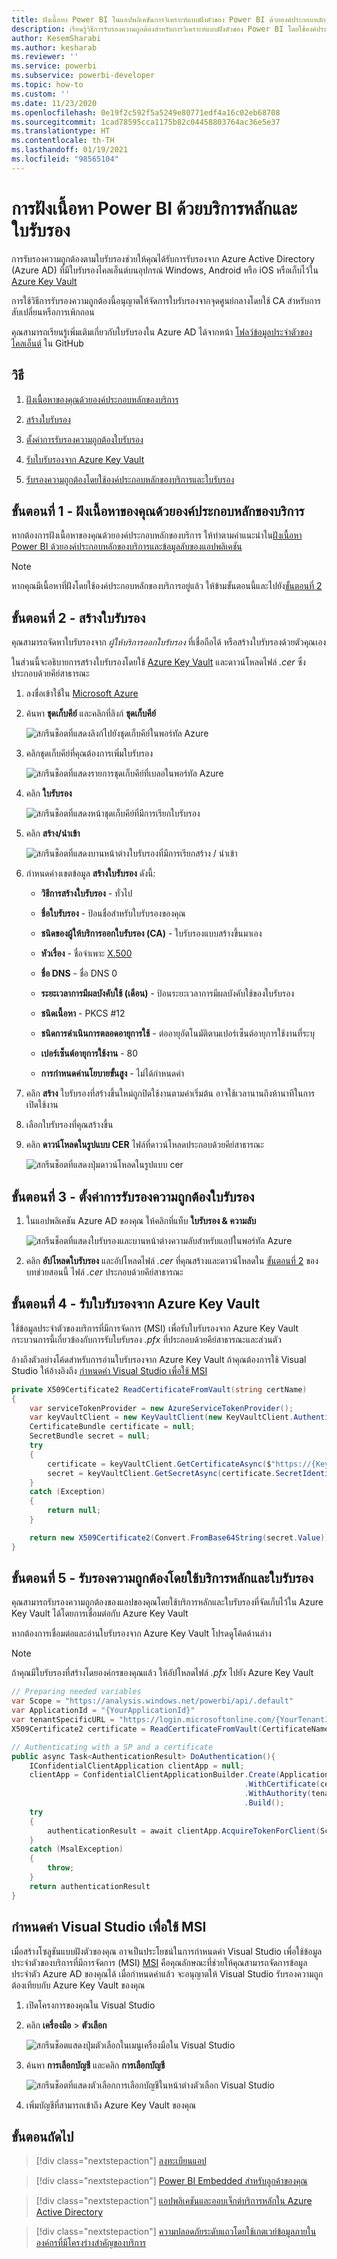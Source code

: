 ```yaml
---
title: ฝังเนื้อหา Power BI ในแอปพลิเคชันการวิเคราะห์แบบฝังตัวของ Power BI ด้วยองค์ประกอบหลักของบริการและใบรับรองเพื่อให้ได้ข้อมูลเชิงลึก BI แบบฝังที่ดีขึ้น
description: เรียนรู้วิธีการรับรองความถูกต้องสำหรับการวิเคราะห์แบบฝังตัวของ Power BI โดยใช้องค์ประกอบหลักของบริการแอปพลิเคชัน Azure Active Directory และใบรับรอง เพื่อให้ได้ข้อมูลเชิงลึก BI แบบฝังที่ดีขึ้นโดยใช้การวิเคราะห์แบบฝังตัวของ Power BI
author: KesemSharabi
ms.author: kesharab
ms.reviewer: ''
ms.service: powerbi
ms.subservice: powerbi-developer
ms.topic: how-to
ms.custom: ''
ms.date: 11/23/2020
ms.openlocfilehash: 0e19f2c592f5a5249e80771edf4a16c02eb68708
ms.sourcegitcommit: 1cad78595cca1175b82c04458803764ac36e5e37
ms.translationtype: HT
ms.contentlocale: th-TH
ms.lasthandoff: 01/19/2021
ms.locfileid: "98565104"
---
```

# <a name="embed-power-bi-content-with-service-principal-and-a-certificate"></a>การฝังเนื้อหา Power BI ด้วยบริการหลักและใบรับรอง

การรับรองความถูกต้องตามใบรับรองช่วยให้คุณได้รับการรับรองจาก Azure Active Directory (Azure AD) ที่มีใบรับรองไคลเอ็นต์บนอุปกรณ์ Windows, Android หรือ iOS หรือเก็บไว้ใน [Azure Key Vault](/azure/key-vault/basic-concepts)

การใช้วิธีการรับรองความถูกต้องนี้อนุญาตให้จัดการใบรับรองจากจุดศูนย์กลางโดยใช้ CA สำหรับการสับเปลี่ยนหรือการเพิกถอน

คุณสามารถเรียนรู้เพิ่มเติมเกี่ยวกับใบรับรองใน Azure AD ได้จากหน้า [โฟลว์ข้อมูลประจำตัวของไคลเอ็นต์](https://github.com/AzureAD/microsoft-authentication-library-for-dotnet/wiki/Client-credential-flows) ใน GitHub

## <a name="method"></a>วิธี

1. [ฝังเนื้อหาของคุณด้วยองค์ประกอบหลักของบริการ](embed-service-principal.md)

2. [สร้างใบรับรอง](embed-service-principal-certificate.md#step-2---create-a-certificate)

3. [ตั้งค่าการรับรองความถูกต้องใบรับรอง](embed-service-principal-certificate.md#step-3---set-up-certificate-authentication)

4. [รับใบรับรองจาก Azure Key Vault](embed-service-principal-certificate.md#step-4---get-the-certificate-from-azure-key-vault)

5. [รับรองความถูกต้องโดยใช้องค์ประกอบหลักของบริการและใบรับรอง](embed-service-principal-certificate.md#step-5---authenticate-using-service-principal-and-a-certificate)

## <a name="step-1---embed-your-content-with-service-principal"></a>ขั้นตอนที่ 1 - ฝังเนื้อหาของคุณด้วยองค์ประกอบหลักของบริการ

หากต้องการฝังเนื้อหาของคุณด้วยองค์ประกอบหลักของบริการ ให้ทำตามคำแนะนำใน[ฝังเนื้อหา Power BI ด้วยองค์ประกอบหลักของบริการและข้อมูลลับของแอปพลิเคชัน](embed-service-principal.md)

>[!NOTE]
>หากคุณมีเนื้อหาที่ฝังโดยใช้องค์ประกอบหลักของบริการอยู่แล้ว ให้ข้ามขั้นตอนนี้และไปยัง[ขั้นตอนที่ 2](embed-service-principal-certificate.md#step-2---create-a-certificate)

## <a name="step-2---create-a-certificate"></a>ขั้นตอนที่ 2 - สร้างใบรับรอง

คุณสามารถจัดหาใบรับรองจาก *ผู้ให้บริการออกใบรับรอง* ที่เชื่อถือได้ หรือสร้างใบรับรองด้วยตัวคุณเอง

ในส่วนนี้จะอธิบายการสร้างใบรับรองโดยใช้ [Azure Key Vault](/azure/key-vault/create-certificate) และดาวน์โหลดไฟล์ *.cer* ซึ่งประกอบด้วยคีย์สาธารณะ

1. ลงชื่อเข้าใช้ใน [Microsoft Azure](https://ms.portal.azure.com/#allservices)

2. ค้นหา **ชุดเก็บคีย์** และคลิกที่ลิงก์ **ชุดเก็บคีย์**

    ![สกรีนช็อตที่แสดงลิงก์ไปยังชุดเก็บคีย์ในพอร์ทัล Azure](media/embed-service-principal-certificate/key-vault.png)

3. คลิกชุดเก็บคีย์ที่คุณต้องการเพิ่มใบรับรอง

    ![สกรีนช็อตที่แสดงรายการชุดเก็บคีย์ที่เบลอในพอร์ทัล Azure](media/embed-service-principal-certificate/select-key-vault.png)

4. คลิก **ใบรับรอง**

    ![สกรีนช็อตที่แสดงหน้าชุดเก็บคีย์ที่มีการเรียกใบรับรอง](media/embed-service-principal-certificate/certificates.png)

5. คลิก **สร้าง/นำเข้า**

    ![สกรีนช็อตที่แสดงบานหน้าต่างใบรับรองที่มีการเรียกสร้าง / นำเข้า](media/embed-service-principal-certificate/generate.png)

6. กำหนดค่างเขตข้อมูล **สร้างใบรับรอง** ดังนี้:

    * **วิธีการสร้างใบรับรอง** - ทั่วไป

    * **ชื่อใบรับรอง** - ป้อนชื่อสำหรับใบรับรองของคุณ

    * **ชนิดของผู้ให้บริการออกใบรับรอง (CA)** - ใบรับรองแบบสร้างขึ้นมาเอง

    * **หัวเรื่อง** - ชื่อจำเพาะ [X.500](https://wikipedia.org/wiki/X.500)

    * **ชื่อ DNS** - ชื่อ DNS 0

    * **ระยะเวลาการมีผลบังคับใช้ (เดือน)** - ป้อนระยะเวลาการมีผลบังคับใช้ของใบรับรอง

    * **ชนิดเนื้อหา** - PKCS #12

    * **ชนิดการดำเนินการตลอดอายุการใช้** - ต่ออายุอัตโนมัติตามเปอร์เซ็นต์อายุการใช้งานที่ระบุ

    * **เปอร์เซ็นต์อายุการใช้งาน** - 80

    * **การกำหนดค่านโยบายขั้นสูง** - ไม่ได้กำหนดค่า

7. คลิก **สร้าง** ใบรับรองที่สร้างขึ้นใหม่ถูกปิดใช้งานตามค่าเริ่มต้น อาจใช้เวลานานถึงห้านาทีในการเปิดใช้งาน

8. เลือกใบรับรองที่คุณสร้างขึ้น

9. คลิก **ดาวน์โหลดในรูปแบบ CER** ไฟล์ที่ดาวน์โหลดประกอบด้วยคีย์สาธารณะ

    ![สกรีนช็อตที่แสดงปุ่มดาวน์โหลดในรูปแบบ cer](media/embed-service-principal-certificate/download-cer.png)

## <a name="step-3---set-up-certificate-authentication"></a>ขั้นตอนที่ 3 - ตั้งค่าการรับรองความถูกต้องใบรับรอง

1. ในแอปพลิเคชัน Azure AD ของคุณ ให้คลิกที่แท็บ **ใบรับรอง & ความลับ**

     ![สกรีนช็อตที่แสดงใบรับรองและบานหน้าต่างความลับสำหรับแอปในพอร์ทัล Azure](media/embed-service-principal/certificates-and-secrets.png)

2. คลิก **อัปโหลดใบรับรอง** และอัปโหลดไฟล์ *.cer* ที่คุณสร้างและดาวน์โหลดใน [ขั้นตอนที่ 2](#step-2---create-a-certificate) ของบทช่วยสอนนี้ ไฟล์ *.cer* ประกอบด้วยคีย์สาธารณะ

## <a name="step-4---get-the-certificate-from-azure-key-vault"></a>ขั้นตอนที่ 4 - รับใบรับรองจาก Azure Key Vault

ใช้ข้อมูลประจำตัวของบริการที่มีการจัดการ (MSI) เพื่อรับใบรับรองจาก Azure Key Vault กระบวนการนี้เกี่ยวข้องกับการรับใบรับรอง *.pfx* ที่ประกอบด้วยคีย์สาธารณะและส่วนตัว

อ้างถึงตัวอย่างโค้ดสำหรับการอ่านใบรับรองจาก Azure Key Vault ถ้าคุณต้องการใช้ Visual Studio ให้อ้างอิงถึง [กำหนดค่า Visual Studio เพื่อใช้ MSI](#configure-visual-studio-to-use-msi)

```csharp
private X509Certificate2 ReadCertificateFromVault(string certName)
{
    var serviceTokenProvider = new AzureServiceTokenProvider();
    var keyVaultClient = new KeyVaultClient(new KeyVaultClient.AuthenticationCallback(serviceTokenProvider.KeyVaultTokenCallback));
    CertificateBundle certificate = null;
    SecretBundle secret = null;
    try
    {
        certificate = keyVaultClient.GetCertificateAsync($"https://{KeyVaultName}.vault.azure.net/", certName).Result;
        secret = keyVaultClient.GetSecretAsync(certificate.SecretIdentifier.Identifier).Result;
    }
    catch (Exception)
    {
        return null;
    }

    return new X509Certificate2(Convert.FromBase64String(secret.Value));
}
```

## <a name="step-5---authenticate-using-service-principal-and-a-certificate"></a>ขั้นตอนที่ 5 - รับรองความถูกต้องโดยใช้บริการหลักและใบรับรอง

คุณสามารถรับรองความถูกต้องของแอปของคุณโดยใช้บริการหลักและใบรับรองที่จัดเก็บไว้ใน Azure Key Vault ได้โดยการเชื่อมต่อกับ Azure Key Vault

หากต้องการเชื่อมต่อและอ่านใบรับรองจาก Azure Key Vault โปรดดูโค้ดด้านล่าง

>[!NOTE]
>ถ้าคุณมีใบรับรองที่สร้างโดยองค์กรของคุณแล้ว ให้อัปโหลดไฟล์ *.pfx* ไปยัง Azure Key Vault

```csharp
// Preparing needed variables
var Scope = "https://analysis.windows.net/powerbi/api/.default"
var ApplicationId = "{YourApplicationId}"
var tenantSpecificURL = "https://login.microsoftonline.com/{YourTenantId}/"
X509Certificate2 certificate = ReadCertificateFromVault(CertificateName);

// Authenticating with a SP and a certificate
public async Task<AuthenticationResult> DoAuthentication(){
    IConfidentialClientApplication clientApp = null;
    clientApp = ConfidentialClientApplicationBuilder.Create(ApplicationId)
                                                    .WithCertificate(certificate)
                                                    .WithAuthority(tenantSpecificURL)
                                                    .Build();
    try
    {
        authenticationResult = await clientApp.AcquireTokenForClient(Scope).ExecuteAsync();
    }
    catch (MsalException)
    {
        throw;
    }
    return authenticationResult
}
```

## <a name="configure-visual-studio-to-use-msi"></a>กำหนดค่า Visual Studio เพื่อใช้ MSI

เมื่อสร้างโซลูชันแบบฝังตัวของคุณ อาจเป็นประโยชน์ในการกำหนดค่า Visual Studio เพื่อใช้ข้อมูลประจำตัวของบริการที่มีการจัดการ (MSI) [MSI](/azure/active-directory/managed-identities-azure-resources/overview) คือคุณลักษณะที่ช่วยให้คุณสามารถจัดการข้อมูลประจำตัว Azure AD ของคุณได้ เมื่อกำหนดค่าแล้ว จะอนุญาตให้ Visual Studio รับรองความถูกต้องเทียบกับ Azure Key Vault ของคุณ

1. เปิดโครงการของคุณใน Visual Studio

2. คลิก **เครื่องมือ** > **ตัวเลือก**

     ![สกรีนช็อตแสดงปุ่มตัวเลือกในเมนูเครื่องมือใน Visual Studio](media/embed-service-principal-certificate/visual-studio-options.png)

3. ค้นหา **การเลือกบัญชี** และคลิก **การเลือกบัญชี**

    ![สกรีนช็อตที่แสดงตัวเลือกการเลือกบัญชีในหน้าต่างตัวเลือก Visual Studio](media/embed-service-principal-certificate/account-selection.png)

4. เพิ่มบัญชีที่สามารถเข้าถึง Azure Key Vault ของคุณ

## <a name="next-steps"></a>ขั้นตอนถัดไป

>[!div class="nextstepaction"]
>[ลงทะเบียนแอป](register-app.md)

> [!div class="nextstepaction"]
>[Power BI Embedded สำหรับลูกค้าของคุณ](embed-sample-for-customers.md)

>[!div class="nextstepaction"]
>[แอปพลิเคชันและออบเจ็กต์บริการหลักใน Azure Active Directory](/azure/active-directory/develop/app-objects-and-service-principals)

>[!div class="nextstepaction"]
>[ความปลอดภัยระดับแถวโดยใช้เกตเวย์ข้อมูลภายในองค์กรที่มีโครงร่างสำคัญของบริการ](embedded-row-level-security.md#on-premises-data-gateway-with-service-principal)